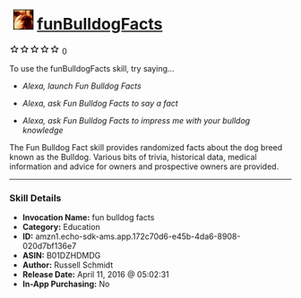 # &nbsp;<img src="skill_icon" alt="funBulldogFacts icon" width="36"> [funBulldogFacts](http://alexa.amazon.com/#skills/amzn1.echo-sdk-ams.app.172c70d6-e45b-4da6-8908-020d7bf136e7)
![0 stars](../../images/ic_star_border_black_18dp_1x.png)![0 stars](../../images/ic_star_border_black_18dp_1x.png)![0 stars](../../images/ic_star_border_black_18dp_1x.png)![0 stars](../../images/ic_star_border_black_18dp_1x.png)![0 stars](../../images/ic_star_border_black_18dp_1x.png) 0

To use the funBulldogFacts skill, try saying...

* *Alexa, launch Fun Bulldog Facts*

* *Alexa, ask Fun Bulldog Facts to say a fact*

* *Alexa, ask Fun Bulldog Facts to impress me with your bulldog knowledge*

The Fun Bulldog Fact skill provides randomized facts about the dog breed known as the Bulldog. Various bits of trivia, historical data, medical information and advice for owners and prospective owners are provided.

***

### Skill Details

* **Invocation Name:** fun bulldog facts
* **Category:** Education
* **ID:** amzn1.echo-sdk-ams.app.172c70d6-e45b-4da6-8908-020d7bf136e7
* **ASIN:** B01DZHDMDG
* **Author:** Russell Schmidt
* **Release Date:** April 11, 2016 @ 05:02:31
* **In-App Purchasing:** No
